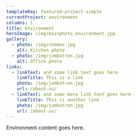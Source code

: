 ```yaml
---
templateKey: featured-project-simple
currentProject: environment
columns: 1
title: Environment
heroImage: /img/mainphoto_environment.jpg
gallery:
  - photo: /img/chemex.jpg
    alt: Kitchen photo    
  - photo: /img/jumbotron.jpg
    alt: Office photo      
links:
  - linkText: and some link text goes here
    linkTitle: This is a link
    photo: /img/jumbotron.jpg
    url: /about-us/
  - linkText: and some more link text goes here
    linkTitle: This is another link
    photo: /img/jumbotron.jpg
    url: /about-us/
---
```


Environment content goes here.

